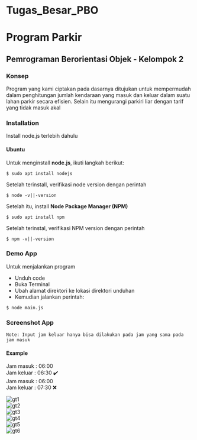 # Tugas_Besar_PBO
# Program Parkir
## Pemrograman Berorientasi Objek - Kelompok 2
### Konsep
Program yang kami ciptakan pada dasarnya ditujukan untuk mempermudah dalam penghitungan jumlah kendaraan yang masuk dan keluar dalam suatu lahan parkir secara efisien. Selain itu mengurangi parkiri liar dengan tarif yang tidak masuk akal
### Installation
Install node.js terlebih dahulu
#### Ubuntu
Untuk menginstall **node.js**, ikuti langkah berikut:
```
$ sudo apt install nodejs
```
Setelah terinstall, verifikasi node version dengan perintah
```
$ node -v||-version
```
Setelah itu, install **Node Package Manager (NPM)**
```
$ sudo apt install npm
```
Setelah terinstal, verifikasi NPM version dengan perintah
```
$ npm -v||-version
```
### Demo App
Untuk menjalankan program
- Unduh code
- Buka Terminal
- Ubah alamat direktori ke lokasi direktori unduhan
- Kemudian jalankan perintah:
```
$ node main.js
```
### Screenshot App
`Note: Input jam keluar hanya bisa dilakukan pada jam yang sama pada jam masuk`  
#### Example  
Jam masuk : 06:00  
Jam keluar : 06:30 :heavy_check_mark:  
Jam masuk : 06:00  
Jam keluar : 07:30 :x:  

![gt1](https://user-images.githubusercontent.com/55581387/107952250-18803900-6fcc-11eb-8c3c-f556f0a1b6b8.png)  
![gt2](https://user-images.githubusercontent.com/55581387/107952312-2fbf2680-6fcc-11eb-9299-9cc68287f5af.png)  
![gt3](https://user-images.githubusercontent.com/55581387/107952372-406f9c80-6fcc-11eb-958d-340191b87f33.png)  
![gt4](https://user-images.githubusercontent.com/55581387/107952403-4bc2c800-6fcc-11eb-9e9c-b4611d442c59.png)  
![gt5](https://user-images.githubusercontent.com/55581387/107952423-52e9d600-6fcc-11eb-92cc-075e7de5b196.png)  
![gt6](https://user-images.githubusercontent.com/55581387/107952446-5aa97a80-6fcc-11eb-8693-879a60c2b7e5.png)
